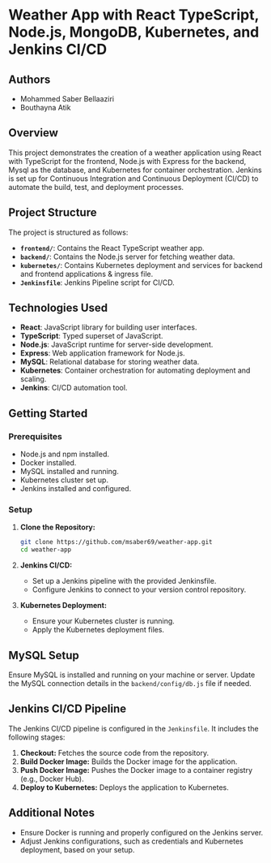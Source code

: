 # Weather App with React TypeScript, Node.js, MongoDB, Kubernetes, and Jenkins CI/CD

## Authors 

- Mohammed Saber Bellaaziri
- Bouthayna Atik

## Overview

This project demonstrates the creation of a weather application using React with TypeScript for the frontend, Node.js with Express for the backend, Mysql as the database, and Kubernetes for container orchestration. Jenkins is set up for Continuous Integration and Continuous Deployment (CI/CD) to automate the build, test, and deployment processes.

## Project Structure

The project is structured as follows:

- **`frontend/`**: Contains the React TypeScript weather app.
- **`backend/`**: Contains the Node.js server for fetching weather data.
- **`kubernetes/`**: Contains Kubernetes deployment and services for backend and frontend applications & ingress file.
- **`Jenkinsfile`**: Jenkins Pipeline script for CI/CD.

## Technologies Used

- **React**: JavaScript library for building user interfaces.
- **TypeScript**: Typed superset of JavaScript.
- **Node.js**: JavaScript runtime for server-side development.
- **Express**: Web application framework for Node.js.
- **MySQL**: Relational database for storing weather data.
- **Kubernetes**: Container orchestration for automating deployment and scaling.
- **Jenkins**: CI/CD automation tool.

## Getting Started

### Prerequisites

- Node.js and npm installed.
- Docker installed.
- MySQL installed and running.
- Kubernetes cluster set up.
- Jenkins installed and configured.

### Setup

1. **Clone the Repository:**
   ```bash
   git clone https://github.com/msaber69/weather-app.git
   cd weather-app
   ```

2. **Jenkins CI/CD:**
   - Set up a Jenkins pipeline with the provided Jenkinsfile.
   - Configure Jenkins to connect to your version control repository.

3. **Kubernetes Deployment:**
   - Ensure your Kubernetes cluster is running.
   - Apply the Kubernetes deployment files.
     

## MySQL Setup

Ensure MySQL is installed and running on your machine or server. Update the MySQL connection details in the `backend/config/db.js` file if needed.

## Jenkins CI/CD Pipeline

The Jenkins CI/CD pipeline is configured in the `Jenkinsfile`. It includes the following stages:

1. **Checkout:** Fetches the source code from the repository.
2. **Build Docker Image:** Builds the Docker image for the application.
3. **Push Docker Image:** Pushes the Docker image to a container registry (e.g., Docker Hub).
4. **Deploy to Kubernetes:** Deploys the application to Kubernetes.

## Additional Notes

- Ensure Docker is running and properly configured on the Jenkins server.
- Adjust Jenkins configurations, such as credentials and Kubernetes deployment, based on your setup.

